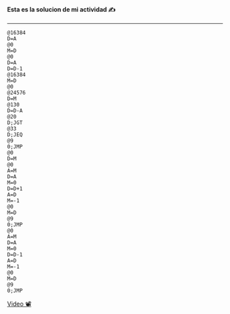#### Esta es la solucion de mi actividad ✍️
---

```assembly
@16384
D=A
@0
M=D
@0
D=A
D=D-1
@16384
M=D
@0
@24576
D=M
@130
D=D-A
@20
D;JGT
@33
D;JEQ
@9
0;JMP
@0
D=M
@0
A=M
D=A
M=0
D=D+1
A=D
M=-1
@0
M=D
@9
0;JMP
@0
A=M
D=A
M=0
D=D-1
A=D
M=-1
@0
M=D
@9
0;JMP
```

[Video 📽️](https://drive.google.com/file/d/1w0FXMTfen-U4KXd0bNT2FXGiqg-V1d1k/preview)